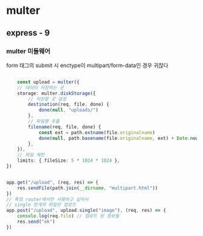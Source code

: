 # multer

## express - 9

### multer 미들웨어

form 태그의 submit 시 enctype이 multipart/form-data인 경우 귀찮다

``` typescript

    const upload = multer({
    // 데이터 저장하는 곳
    storage: multer.diskStorage({
        // 저장할 곳 설정
        destination(req, file, done) {
            done(null, "uploads/")
        },
        // 파일명 추출
        filename(req, file, done) {
            const ext = path.extname(file.originalname)
            done(null, path.basename(file.originalname, ext) + Date.now() + ext)
        },
    }),
    // 파일 제한
    limits: { fileSize: 5 * 1024 * 1024 },
})

```

``` typescript

app.get("/upload", (req, res) => {
    res.sendFile(path.join(__dirname, "multipart.html"))
})
// 특정 router에서만 사용하고 싶어서
// single 한개의 파일만 업로드
app.post("/upload", upload.single("image"), (req, res) => {
    console.log(req.file) // 업로드 된 정보들
    res.send("ok")
})

```
